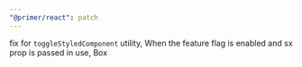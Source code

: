 ```yaml
---
"@primer/react": patch
---
```


fix for `toggleStyledComponent` utility, When the feature flag is enabled and sx prop is passed in use, Box
